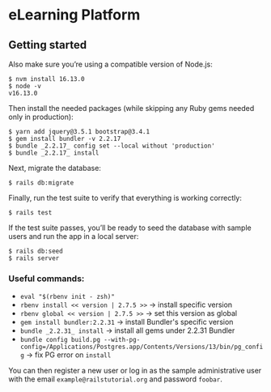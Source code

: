 # eLearning Platform

## Getting started

Also make sure you’re using a compatible version of Node.js:

```
$ nvm install 16.13.0
$ node -v
v16.13.0
```

Then install the needed packages (while skipping any Ruby gems needed only in production):

```
$ yarn add jquery@3.5.1 bootstrap@3.4.1
$ gem install bundler -v 2.2.17
$ bundle _2.2.17_ config set --local without 'production'
$ bundle _2.2.17_ install
```

Next, migrate the database:

```
$ rails db:migrate
```

Finally, run the test suite to verify that everything is working correctly:

```
$ rails test
```

If the test suite passes, you’ll be ready to seed the database with sample users and run the app in a local server:

```
$ rails db:seed
$ rails server
```

### Useful commands:

- `eval "$(rbenv init - zsh)"`
- `rbenv install << version | 2.7.5 >>` -> install specific version
- `rbenv global << version | 2.7.5 >>` -> set this version as global
- `gem install bundler:2.2.31` -> install Bundler's specific version
- `bundle _2.2.31_ install` -> install all gems under 2.2.31 Bundler
- `bundle config build.pg --with-pg-config=/Applications/Postgres.app/Contents/Versions/13/bin/pg_config` -> fix PG error on `install`

You can then register a new user or log in as the sample administrative user with the email `example@railstutorial.org` and password `foobar`.